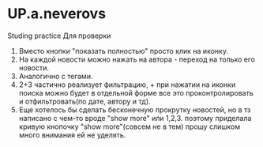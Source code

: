# UP.a.neverovs
Studing practice
Для проверки
   1. Вместо кнопки "показать полностью" просто клик на иконку.
   2. На каждой новости можно нажать на автора - переход на только его новости.
   3. Аналогично с тегами.
   4. 2+3 частично реализует фильтрацию, + при нажатии на иконки поиска можно будет
в отдельной форме все это проконтролировать и отфильтровать(по дате, автору и тд).
   5. Еще хотелось бы сделать бесконечную прокрутку новостей, но в тз написано с чем-то вроде "show more" или
1,2,3. поэтому приделала кривую кнопочку "show more"(совсем не в тем) прошу слишком много внимания ей не уделять. 
